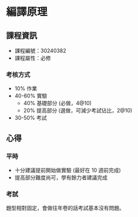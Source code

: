 # 編譯原理



## 課程資訊

* 課程編號：30240382
* 課程屬性：必修

### 考核方式

* 10% 作業
* 40-60% 實驗
  * 40% 基礎部分 (必做，4@10)
  * 20% 提高部分 (選做，可減少考試佔比，2@10)
* 30-50% 考試

## 心得

### 平時

* 十分建議提前開始做實驗 (最好在 10 週前完成)
* 提高部分難度尚可，學有餘力者建議完成

### 考試

題型相對固定，會做往年卷的話考試基本沒有問題。
